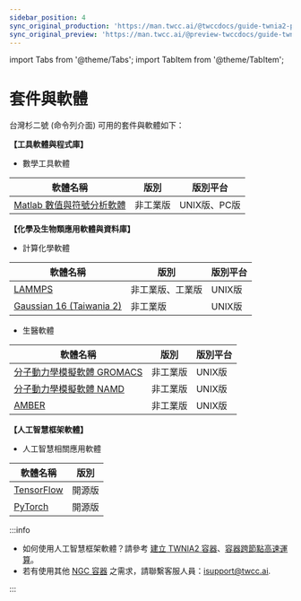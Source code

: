 ```yaml
---
sidebar_position: 4
sync_original_production: 'https://man.twcc.ai/@twccdocs/guide-twnia2-package-and-software-node-zh' 
sync_original_preview: 'https://man.twcc.ai/@preview-twccdocs/guide-twnia2-package-and-software-node-zh'
---
```


import Tabs from '@theme/Tabs';
import TabItem from '@theme/TabItem';

# 套件與軟體

台灣杉二號 (命令列介面) 可用的套件與軟體如下：


**【工具軟體與程式庫】**

- 數學工具軟體

| 軟體名稱 | 版別 | 	版別平台 |
| -------- | -------- | -------- |
| [Matlab 數值與符號分析軟體](https://iservice.nchc.org.tw/nchc_service/nchc_service_software_detail.php?diuu=c13edee6-ed57-4fed-9be1-5480b4a05302)       | 非工業版     | UNIX版、PC版     |

**【化學及生物類應用軟體與資料庫】**
 
 - 計算化學軟體

| 軟體名稱 | 版別 | 	版別平台 |
| -------- | -------- | -------- |
|  [LAMMPS](https://iservice.nchc.org.tw/nchc_service/nchc_service_software_detail.php?diuu=a0c87aa8-28aa-4155-ac7f-b140cf0de908)         | 非工業版、工業版     | UNIX版     |
|  [Gaussian 16 (Taiwania 2)](https://iservice.nchc.org.tw/nchc_service/nchc_service_software_detail.php?diuu=3f5c7a44-64c4-460b-8117-b1a4354e575e)          | 非工業版     | UNIX版     |

 - 生醫軟體

| 軟體名稱 | 版別 | 	版別平台 |
| -------- | -------- | -------- |
|  [分子動力學模擬軟體 GROMACS](https://iservice.nchc.org.tw/nchc_service/nchc_service_software_detail.php?diuu=6e03663f-b562-4bc1-8476-5e0dca7c574a)           | 非工業版     | UNIX版     |
|  [分子動力學模擬軟體 NAMD](https://iservice.nchc.org.tw/nchc_service/nchc_service_software_detail.php?diuu=17d3c4f5-e655-4143-ae6c-76d6d453b6d8)             | 非工業版     | UNIX版     |
|  [AMBER](https://iservice.nchc.org.tw/nchc_service/nchc_service_software_detail.php?diuu=867baa76-007b-485b-9ebd-63560d488cb8)               | 非工業版     | UNIX版     |


**【人工智慧框架軟體】**

- 人工智慧相關應用軟體

| 軟體名稱 | 版別 | 	
| -------- | -------- | 
|  [TensorFlow](https://iservice.nchc.org.tw/nchc_service/nchc_service_software_detail.php?diuu=717a850d-4fb6-4033-a2f8-cd0d52cdf5b8)            | 開源版     |     
|  [PyTorch](https://iservice.nchc.org.tw/nchc_service/nchc_service_software_detail.php?diuu=66a576cb-56e9-4185-a328-a2ab806b38cf)               | 開源版     |    


:::info
- 如何使用人工智慧框架軟體？請參考 [<ins>建立 TWNIA2 容器</ins>](https://man.twcc.ai/@twccdocs/howto-twnia2-create-sglrt-container-zh)、[<ins>容器跨節點高速運算</ins>](https://man.twcc.ai/@twccdocs/howto-twnia2-run-parallel-job-container-zh)。
- 若有使用其他 [<ins>NGC 容器</ins>](https://ngc.nvidia.com/catalog/containers) 之需求，請聯繫客服人員：<ins><a href="isupport@twcc.ai"></a>isupport@twcc.ai</ins>.

:::




